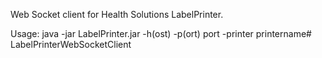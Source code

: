 Web Socket client for Health Solutions LabelPrinter.  

Usage:  java -jar LabelPrinter.jar -h(ost) <host> -p(ort) port -printer printername#   L a b e l P r i n t e r W e b S o c k e t C l i e n t  
 